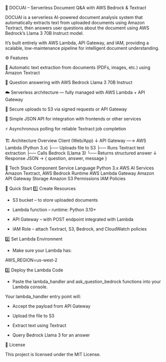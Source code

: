 🧠 DOCUAI – Serverless Document Q&A with AWS Bedrock & Textract

DOCUAI is a serverless AI-powered document analysis system that automatically extracts text from uploaded documents using Amazon Textract, then answers user questions about the document using AWS Bedrock’s Llama 3 70B Instruct model.

It’s built entirely with AWS Lambda, API Gateway, and IAM, providing a scalable, low-maintenance pipeline for intelligent document understanding.

⚙️ Features

📄 Automatic text extraction from documents (PDFs, images, etc.) using Amazon Textract

💬 Question answering with AWS Bedrock Llama 3 70B Instruct

☁️ Serverless architecture — fully managed with AWS Lambda + API Gateway

🔐 Secure uploads to S3 via signed requests or API Gateway

🧩 Simple JSON API for integration with frontends or other services

⚡ Asynchronous polling for reliable Textract job completion

🏗️ Architecture Overview
Client (Web/App)
   ↓
API Gateway  —→  AWS Lambda (Python 3.x)
                      ├── Uploads file to S3
                      ├── Runs Textract text extraction
                      ├── Calls Bedrock (Llama 3)
                      └── Returns structured answer
   ↓
Response JSON → { question, answer, message }

🧰 Tech Stack
Component	Service
Language	Python 3.x
AWS AI Services	Amazon Textract, AWS Bedrock
Runtime	AWS Lambda
Gateway	Amazon API Gateway
Storage	Amazon S3
Permissions	IAM Policies

🚀 Quick Start
1️⃣ Create Resources

- S3 bucket – to store uploaded documents

- Lambda function – runtime: Python 3.10+

- API Gateway – with POST endpoint integrated with Lambda

- IAM Role – attach Textract, S3, Bedrock, and CloudWatch policies

2️⃣ Set Lambda Environment

- Make sure your Lambda has:

AWS_REGION=us-west-2

3️⃣ Deploy the Lambda Code

- Paste the lambda_handler and ask_question_bedrock functions into your Lambda console.

Your lambda_handler entry point will:

- Accept the payload from API Gateway

- Upload the file to S3

- Extract text using Textract

- Query Bedrock Llama 3 for an answer

📜 License

This project is licensed under the MIT License.
